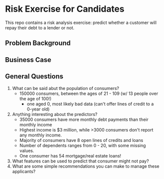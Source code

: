 # Risk Exercise for Candidates

This repo contains a risk analysis exercise: predict whether a customer will repay their debt to a lender or not.

## Problem Background

## Business Case

## General Questions
1. What can be said abut the population of consumers?
    - 150000 consumers, between the ages of 21 - 109 (w/ 13 people over the age of 100!)
        - one aged 0, most likely bad data (can't offer lines of credit to a 0-year old)
2. Anything interesting about the predictors?    
    - 35000 consumers have more monthly debt payments than their monthly income
    - Highest income is $3 million, while >3000 consumers don't report any monthly income.
    - Majority of consumers have 8 open lines of credits and loans
    - Number of dependents ranges from 0 - 20, with some missing values.
    - One consumer has 54 mortgage/real estate loans!
3. What features can be used to predict that consumer might not pay?
4. What are some simple recommendations you can make to manage these applicants?